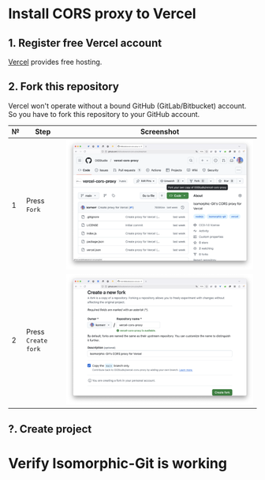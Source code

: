 # Install CORS proxy to Vercel

## 1. Register free Vercel account

[Vercel][vercel] provides free hosting.

## 2. Fork this repository

Vercel won't operate without a bound GitHub (GitLab/Bitbucket) account.
So you have to fork this repository to your GitHub account.

| № | Step | Screenshot |
|---|---   |---         |
| 1 | Press `Fork` | ![Fork][fork-01] |
| 2 | Press `Create fork` | ![Create fork][fork-02] |

## ?. Create project

# Verify Isomorphic-Git is working

[fork-01]: readme/fork-01.png
[fork-02]: readme/fork-02.png
[vercel]: https://vercel.com
